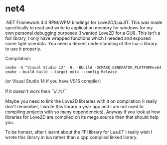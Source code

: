 # net4
.NET Framework 4.0 RPM/WPM bindings for Love2D/LuaJIT. This was made specifically to read and write to application memory for windows for my own personal debugging purposes (I wanted Love2D for a GUI). This isn't a full library, I only have wrapped functions which I needed and exposed some light userdata. You need a decent understanding of the lua-c library to use it properly.

Compilation:
```
cmake -G "Visual Studio 12" -H. -Bbuild -DCMAKE_GENERATOR_PLATFORM=x64
cmake --build build --target net4 --config Release
```
(or Visual Studio 14 if you have VS15 compiler)

If it doesn't work then ¯\\_(ツ)_/¯

Maybe you need to link the Love2D libraries with it on compilation (I really don't remember, I wrote this library a year ago and I am not used to compiling projects with so many dependencies). Anyway if you look at how libraries for Love2D are compiled on its mega source then that should help you.

To be honest, after I learnt about the FFI library for LuaJIT I really wish I wrote this library in lua rather than a cpp compiled linked library.
